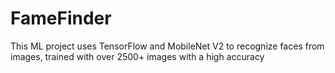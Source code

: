 # FameFinder
This ML project uses TensorFlow and MobileNet V2 to recognize faces from images, trained with over 2500+ images with a high accuracy
